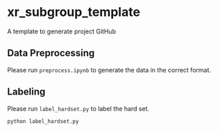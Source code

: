 # xr_subgroup_template
A template to generate project GitHub

## Data Preprocessing
Please run `preprocess.ipynb` to generate the data in the correct format.

## Labeling
Please run `label_hardset.py` to label the hard set.

```bash
python label_hardset.py
```